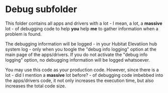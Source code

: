 # Debug subfolder

This folder contains all apps and drivers with a lot - I mean, a lot, a **massive** lot - of debugging code to help **you** help **me** to gather information when a problem is found.

The debugging information will be logged - in your Hubitat Elevatiion hub system log - only when you toogle the "debug info logging" option at the main page of the apps/drivers. If you do not activate the "debug info logging" option, no debugging information will be logged whatsoever.

You may use this code as your production code. However, since there is a lot - did I mention a **massive** lot before? - of debugging code imbebbed into the apps/drivers code, it not only increases the execution time, but also increases the total code size.
